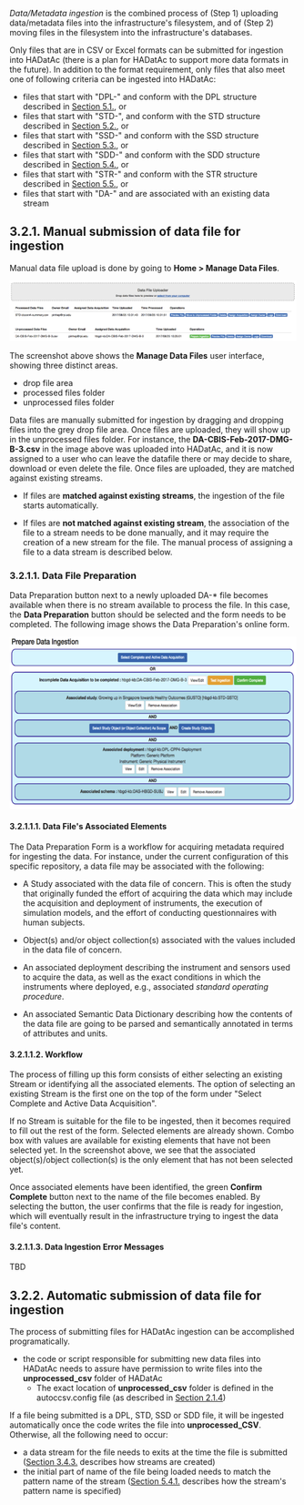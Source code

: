 _Data/Metadata ingestion_ is the combined process of (Step 1) uploading data/metadata files into the infrastructure's filesystem, and of (Step 2) moving files in the filesystem into the infrastructure's databases.  

Only files that are in CSV or Excel formats can be submitted for ingestion into HADatAc (there is a plan for HADatAc to support more data formats in the future). In addition to the format requirement, only files that also meet one of following criteria can be ingested into HADatAc: 

* files that start with "DPL-" and conform with the DPL structure described in [Section 5.1.](https://github.com/paulopinheiro1234/hadatac/wiki/5.1.-Deployment-File-(DPL)), or   
* files that start with "STD-", and conform with the STD structure described in [Section 5.2.](https://github.com/paulopinheiro1234/hadatac/wiki/5.2.-Study-Specification-(STD)), or
* files that start with "SSD-" and conform with the SSD structure described in [Section 5.3.](https://github.com/paulopinheiro1234/hadatac/wiki/5.3.-Semantic-Study-Design-(SSD)), or  
* files that start with "SDD-" and conform with the SDD structure described in [Section 5.4.](https://github.com/paulopinheiro1234/hadatac/wiki/5.4.-Semantic-Data-Dictionary-(SDD)), or  
* files that start with "STR-" and conform with the STR structure described in [Section 5.5.](https://github.com/paulopinheiro1234/hadatac/wiki/5.5.-Stream-Specification-(STR)), or   
* files that start with "DA-" and are associated with an existing data stream 

## 3.2.1. Manual submission of data file for ingestion

Manual data file upload is done by going to __Home > Manage Data Files__. 

![](https://raw.githubusercontent.com/paulopinheiro1234/hadatac-screenshots/master/Sec3/DatafileManagement.png)

The screenshot above shows the __Manage Data Files__ user interface, showing three distinct areas. 

* drop file area
* processed files folder
* unprocessed files folder

Data files are manually submitted for ingestion by dragging and dropping files into the grey drop file area. Once files are uploaded, they will show up in the unprocessed files folder. For instance, the __DA-CBIS-Feb-2017-DMG-B-3.csv__ in the image above was uploaded into HADatAc, and it is now assigned to a user who can leave the datafile there or may decide to share, download or even delete the file. Once files are uploaded, they are matched against existing streams. 

* If files are __matched against existing streams__, the ingestion of the file starts automatically. 

* If files are __not matched against existing stream__, the association of the file to a stream needs to be done manually, and it may require the creation of a new stream for the file. The manual process of assigning a file to a data stream is described below. 

### 3.2.1.1. Data File Preparation

Data Preparation button next to a newly uploaded DA-* file becomes available when there is no stream available to process the file. In this case, the __Data Preparation__ button should be selected and the form needs to be completed. The following image shows the Data Preparation's online form. 

![](https://raw.githubusercontent.com/paulopinheiro1234/hadatac-screenshots/master/Sec3/DataPreparation.png)  

#### 3.2.1.1.1. Data File's Associated Elements

The Data Preparation Form is a workflow for acquiring metadata required for ingesting the data. For instance, under the current configuration of this specific repository, a data file may be associated with the following:

* A Study associated with the data file of concern. This is often the study that originally funded the effort of acquiring the data which may include the acquisition and deployment of instruments, the execution of simulation models, and the effort of conducting questionnaires with human subjects.  

* Object(s) and/or object collection(s) associated with the values included in the data file of concern.

* An associated deployment describing the instrument and sensors used to acquire the data, as well as the exact conditions in which the instruments where deployed, e.g., associated _standard operating procedure_. 

* An associated Semantic Data Dictionary describing how the contents of the data file are going to be parsed and semantically annotated in terms of attributes and units. 

#### 3.2.1.1.2. Workflow

The process of filling up this form consists of either selecting an existing Stream or identifying all the associated elements. The option of selecting an existing Stream is the first one on the top of the form under "Select Complete and Active Data Acquisition".

If no Stream is suitable for the file to be ingested, then it becomes required to fill out the rest of the form. Selected elements are already shown. Combo box with values are available for existing elements that have not been selected yet. In the screenshot above, we see that the associated object(s)/object collection(s) is the only element that has not been selected yet.

Once associated elements have been identified, the green __Confirm Complete__ button next to the name of the file becomes enabled. By selecting the button, the user confirms that the file is ready for ingestion, which will eventually result in the infrastructure trying to ingest the data file's content.   

#### 3.2.1.1.3. Data Ingestion Error Messages

TBD

## 3.2.2. Automatic submission of data file for ingestion

The process of submitting files for HADatAc ingestion can be accomplished programatically. 

* the code or script responsible for submitting new data files into HADatAc needs to assure have permission to write files into the __unprocessed_csv__ folder of HADatAc    
   * The exact location of __unprocessed_csv__ folder is defined in the autoccsv.config file (as described in [Section 2.1.4](https://github.com/paulopinheiro1234/hadatac/wiki/2.1.-Software-Configuration#214-setting-up-autoccsvconfig))  

If a file being submitted is a DPL, STD, SSD or SDD file, it will be ingested automatically once the code writes the file into __unprocessed_CSV__. Otherwise, all the following need to occur: 

* a data stream for the file needs to exits at the time the file is submitted ([Section 3.4.3.](https://github.com/paulopinheiro1234/hadatac/wiki/3.4.3.-Manage-Streams) describes how streams are created)   
* the initial part of name of the file being loaded needs to match the pattern name of the stream ([Section 5.4.1.](https://github.com/paulopinheiro1234/hadatac/wiki/5.5.-Stream-Specification-(STR)#551-stream-elements) describes how the stream's pattern name is specified)


